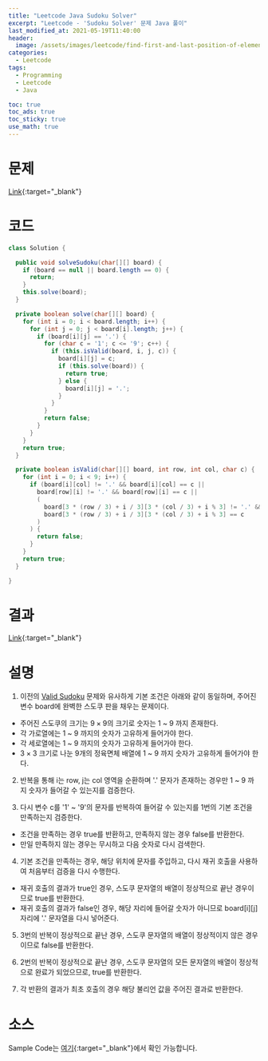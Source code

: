 ```yaml
---
title: "Leetcode Java Sudoku Solver"
excerpt: "Leetcode - 'Sudoku Solver' 문제 Java 풀이"
last_modified_at: 2021-05-19T11:40:00
header:
  image: /assets/images/leetcode/find-first-and-last-position-of-element-in-sorted-array.png
categories:
  - Leetcode
tags:
  - Programming
  - Leetcode
  - Java

toc: true
toc_ads: true
toc_sticky: true
use_math: true
---
```

# 문제
[Link](https://leetcode.com/problems/sudoku-solver/){:target="_blank"}

# 코드
```java
class Solution {

  public void solveSudoku(char[][] board) {
    if (board == null || board.length == 0) {
      return;
    }
    this.solve(board);
  }

  private boolean solve(char[][] board) {
    for (int i = 0; i < board.length; i++) {
      for (int j = 0; j < board[i].length; j++) {
        if (board[i][j] == '.') {
          for (char c = '1'; c <= '9'; c++) {
            if (this.isValid(board, i, j, c)) {
              board[i][j] = c;
              if (this.solve(board)) {
                return true;
              } else {
                board[i][j] = '.';
              }
            }
          }
          return false;
        }
      }
    }
    return true;
  }

  private boolean isValid(char[][] board, int row, int col, char c) {
    for (int i = 0; i < 9; i++) {
      if (board[i][col] != '.' && board[i][col] == c ||
        board[row][i] != '.' && board[row][i] == c ||
        (
          board[3 * (row / 3) + i / 3][3 * (col / 3) + i % 3] != '.' &&
          board[3 * (row / 3) + i / 3][3 * (col / 3) + i % 3] == c
        )
      ) {
        return false;
      }
    }
    return true;
  }

}
```

# 결과
[Link](https://leetcode.com/submissions/detail/495130327/){:target="_blank"}

# 설명
1. 이전의 [Valid Sudoku](../valid-sudoku) 문제와 유사하게 기본 조건은 아래와 같이 동일하며, 주어진 변수 board에 완벽한 스도쿠 판을 채우는 문제이다.
- 주어진 스도쿠의 크기는 $9 \times 9$의 크기로 숫자는 1 ~ 9 까지 존재한다.
- 각 가로열에는 1 ~ 9 까지의 숫자가 고유하게 들어가야 한다.
- 각 세로열에는 1 ~ 9 까지의 숫자가 고유하게 들어가야 한다.
- $3 \times 3$ 크기로 나눈 9개의 정육면체 배열에 1 ~ 9 까지 숫자가 고유하게 들어가야 한다.

2. 반복을 통해 i는 row, j는 col 영역을 순환하며 '.' 문자가 존재하는 경우만 1 ~ 9 까지 숫자가 들어갈 수 있는지를 검증한다.

3. 다시 변수 c를 '1' ~ '9'의 문자를 반복하여 들어갈 수 있는지를 1번의 기본 조건을 만족하는지 검증한다.
- 조건을 만족하는 경우 true를 반환하고, 만족하지 않는 경우 false를 반환한다.
- 만일 만족하지 않는 경우는 무시하고 다음 숫자로 다시 검색한다.

4. 기본 조건을 만족하는 경우, 해당 위치에 문자를 주입하고, 다시 재귀 호출을 사용하여 처음부터 검증을 다시 수행한다.
- 재귀 호출의 결과가 true인 경우, 스도쿠 문자열의 배열이 정상적으로 끝난 경우이므로 true를 반환한다.
- 재귀 호출의 결과가 false인 경우, 해당 자리에 들어갈 숫자가 아니므로 board[i][j] 자리에 '.' 문자열을 다시 넣어준다.

5. 3번의 반복이 정상적으로 끝난 경우, 스도쿠 문자열의 배열이 정상적이지 않은 경우이므로 false를 반환한다.

6. 2번의 반복이 정상적으로 끝난 경우, 스도쿠 문자열의 모든 문자열의 배열이 정상적으로 완료가 되었으므로, true를 반환한다.

7. 각 반환의 결과가 최초 호출의 경우 해당 불리언 값을 주어진 결과로 반환한다.

# 소스
Sample Code는 [여기](https://github.com/GracefulSoul/leetcode/blob/master/src/main/java/gracefulsoul/problems/SudokuSolver.java){:target="_blank"}에서 확인 가능합니다.